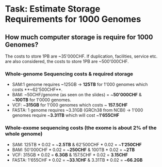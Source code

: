 # Task: Estimate Storage Requirements for 1000 Genomes
## How much computer storage is require for 1000 Genomes?

The costs to store 1PB are ~35'000CHF.
If duplication, facilities, service etc. are also considered, the costs to store 1PB are ~500'000CHF.



### Whole-genome Sequencing costs & required storage
* SAM:1 genome requires ~125GB -> **125TB** for 1'000 genomes which costs **~62'500CHF**.
* BAM: ~50CHF/genome (as seen on the slides) = ~**50'000CHF** & ~**100TB** for 1'0000 genomes.
* VCF: ~**315GB** for 1'000 genomes which costs ~ **157.5CHF**
* FASTA: 1 genome requires ~3.31GB (GRCh38 from NCBI) -> 1'000 genomes require ~**3.31TB** which will cost ~**1'655CHF**

### Whole-exome sequencing costs (the exome is about 2% of the whole genome)
* SAM: 125TB * 0.02 = ~**2.5TB** & 62'500CHF * 0.02 = ~**1'250CHF**
* BAM: 50'000CHF * 0.02 = ~**250CHF** & 100TB * 0.02 = ~**2TB**
* VCF: 315GB * 0.02 = **6.3GB** & 157.5CHF * 0.02 = **3.15CHF**
* FASTA: 1'655CHF * 0.02 = ~**33.1CHF** & 3.31TB * 0.02 = ~**66.2GB**
